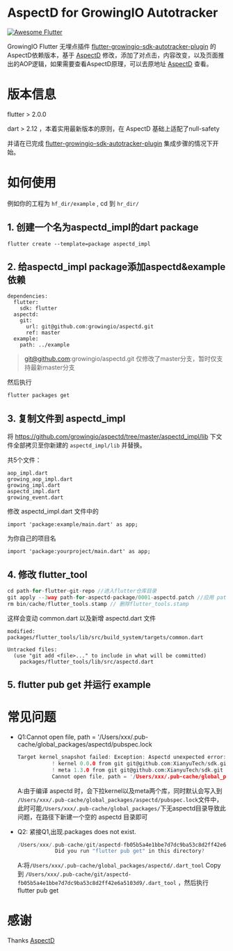 # AspectD for GrowingIO Autotracker

<a href="https://github.com/Solido/awesome-flutter">
   <img alt="Awesome Flutter" src="https://img.shields.io/badge/Awesome-Flutter-blue.svg?longCache=true&style=flat-square" />
</a>

 GrowingIO Flutter 无埋点插件 [flutter-growingio-sdk-autotracker-plugin](https://github.com/growingio/flutter-growingio-sdk-autotracker-plugin.git)  的AspectD依赖版本，基于 [AspectD](https://github.com/XianyuTech/aspectd)  修改，添加了对点击，内容改变，以及页面推出的AOP逻辑，如果需要查看AspectD原理，可以去原地址 [AspectD](https://github.com/XianyuTech/aspectd)  查看。

# 版本信息

flutter > 2.0.0

dart > 2.12 ，本着实用最新版本的原则，在 AspectD 基础上适配了null-safety

并请在已完成  [flutter-growingio-sdk-autotracker-plugin](https://github.com/growingio/flutter-growingio-sdk-autotracker-plugin.git)  集成步骤的情况下开始。

# 如何使用

例如你的工程为 `hf_dir/example` , cd 到 `hr_dir/`

## 1. 创建一个名为aspectd_impl的dart package

```
flutter create --template=package aspectd_impl
```

## 2. 给aspectd_impl package添加aspectd&example依赖

```
dependencies:
  flutter:
    sdk: flutter
  aspectd:
    git:
      url: git@github.com:growingio/aspectd.git
      ref: master
  example:
    path: ../example
```

>  git@github.com:growingio/aspectd.git 仅修改了master分支，暂时仅支持最新master分支

然后执行

```
flutter packages get
```

## 3. 复制文件到 aspectd_impl

将 https://github.com/growingio/aspectd/tree/master/aspectd_impl/lib 下文件全部拷贝至你新建的 `aspectd_impl/lib` 并替换。

共5个文件：

```
aop_impl.dart		
growing_aop_impl.dart	
growing_impl.dart
aspectd_impl.dart	
growing_event.dart
```

修改 aspectd_impl.dart 文件中的

```
import 'package:example/main.dart' as app;
```

为你自己的项目名

```
import 'package:yourproject/main.dart' as app;
```

## 4. 修改 flutter_tool

```c
cd path-for-flutter-git-repo //进入flutter仓库目录
git apply --3way path-for-aspectd-package/0001-aspectd.patch //应用 patch 
rm bin/cache/flutter_tools.stamp // 删除flutter_tools.stamp
```

这样会变动 common.dart 以及新增 aspectd.dart 文件

``````
modified:   packages/flutter_tools/lib/src/build_system/targets/common.dart

Untracked files:
  (use "git add <file>..." to include in what will be committed)
	packages/flutter_tools/lib/src/aspectd.dart
``````

## 5. flutter pub get 并运行 example



# 常见问题

- Q1:Cannot open file, path = '/Users/xxx/.pub-cache/global_packages/aspectd/pubspec.lock

  ```c
  Target kernel_snapshot failed: Exception: Aspectd unexpected error: Warning: You are using these overridden dependencies:
             ! kernel 0.0.0 from git git@github.com:XianyuTech/sdk.git at c9f1a5 in pkg/kernel
             ! meta 1.3.0 from git git@github.com:XianyuTech/sdk.git at c9f1a5 in pkg/meta
             Cannot open file, path = '/Users/xxx/.pub-cache/global_packages/aspectd/pubspec.lock' (OS Error: No such file or directory, errno = 2)
  
  ```

  A:由于编译 aspectd 时，会下拉kernel以及meta两个库，同时默认会写入到 `/Users/xxx/.pub-cache/global_packages/aspectd/pubspec.lock`文件中，此时可能`/Users/xxx/.pub-cache/global_packages/`下无aspectd目录导致此问题，在路径下新建一个空的 aspectd 目录即可

- Q2: 紧接Q1,出现.packages does not exist.

  ```c
  /Users/xxx/.pub-cache/git/aspectd-fb05b5a4e1bbe7d7dc9ba53c8d2ff42e6a5103d9/.packages does not exist.
              Did you run "flutter pub get" in this directory?
  ```

  A:将`/Users/xxx/.pub-cache/global_packages/aspectd/.dart_tool` Copy到    `/Users/xxx/.pub-cache/git/aspectd-fb05b5a4e1bbe7d7dc9ba53c8d2ff42e6a5103d9/.dart_tool` ，然后执行 flutter pub get

# 感谢

Thanks  [AspectD](https://github.com/XianyuTech/aspectd)  